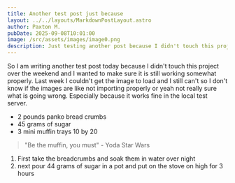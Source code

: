 ```yaml
---
title: Another test post just because
layout: ../../layouts/MarkdownPostLayout.astro
author: Paxton M.
pubDate: 2025-09-08T10:01:00
image: /src/assets/images/image0.png
description: Just testing another post because I didn't touch this project over the weekend
---
```

So I am writing another test post today because I didn't touch this project over the weekend and I wanted to make sure it is still working somewhat properly. Last week I couldn't get the image to load and I still can't so I don't know if the images are like not importing properly or yeah not really sure what is going wrong. Especially because it works fine in the local test server.

- 2 pounds panko bread crumbs
- 45 grams of sugar
- 3 mini muffin trays 10 by 20

> "Be the muffin, you must" - Yoda Star Wars

1. First take the breadcrumbs and soak them in water over night
2. next pour 44 grams of sugar in a pot and put on the stove on high for 3 hours
